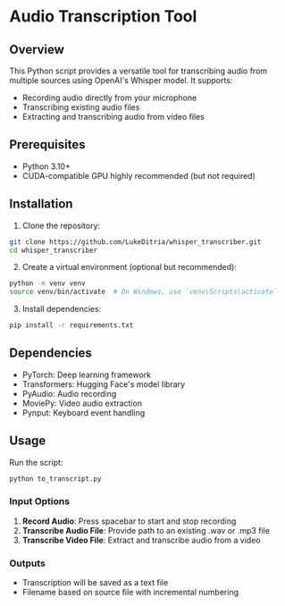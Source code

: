 # Audio Transcription Tool

## Overview
This Python script provides a versatile tool for transcribing audio from multiple sources using OpenAI's Whisper model. It supports:
- Recording audio directly from your microphone
- Transcribing existing audio files
- Extracting and transcribing audio from video files

## Prerequisites
- Python 3.10+
- CUDA-compatible GPU highly recommended (but not required)

## Installation

1. Clone the repository:
```bash
git clone https://github.com/LukeDitria/whisper_transcriber.git
cd whisper_transcriber
```

2. Create a virtual environment (optional but recommended):
```bash
python -m venv venv
source venv/bin/activate  # On Windows, use `venv\Scripts\activate`
```

3. Install dependencies:
```bash
pip install -r requirements.txt
```

## Dependencies
- PyTorch: Deep learning framework
- Transformers: Hugging Face's model library
- PyAudio: Audio recording
- MoviePy: Video audio extraction
- Pynput: Keyboard event handling

## Usage

Run the script:
```bash
python to_transcript.py
```

### Input Options
1. **Record Audio**: Press spacebar to start and stop recording
2. **Transcribe Audio File**: Provide path to an existing .wav or .mp3 file
3. **Transcribe Video File**: Extract and transcribe audio from a video

### Outputs
- Transcription will be saved as a text file
- Filename based on source file with incremental numbering
